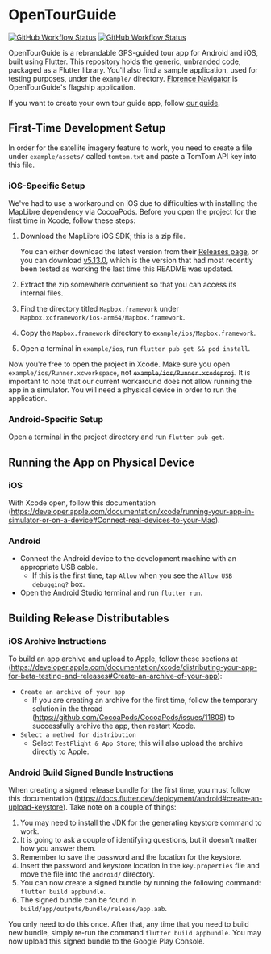# OpenTourGuide
[![GitHub Workflow Status](https://img.shields.io/github/actions/workflow/status/opentourbuilder/guide/android.yml?branch=main&label=Android%20build&style=for-the-badge)](https://github.com/opentourbuilder/guide/actions/workflows/android.yml)
[![GitHub Workflow Status](https://img.shields.io/github/actions/workflow/status/opentourbuilder/guide/ios.yml?branch=main&label=iOS%20build&style=for-the-badge)](https://github.com/opentourbuilder/guide/actions/workflows/ios.yml)

OpenTourGuide is a rebrandable GPS-guided tour app for Android and iOS, built using Flutter. This repository holds the generic, unbranded code, packaged as a Flutter library. You'll also find a sample application, used for testing purposes, under the `example/` directory. [Florence Navigator](https://github.com/opentourbuilder/florence-navigator) is OpenTourGuide's flagship application.

If you want to create your own tour guide app, follow [our guide](https://github.com/opentourbuilder/documentation/blob/main/Creating%20an%20app.md).

## First-Time Development Setup

In order for the satellite imagery feature to work, you need to create a file under `example/assets/` called `tomtom.txt` and paste a TomTom API key into this file.

### iOS-Specific Setup
We've had to use a workaround on iOS due to difficulties with installing the MapLibre dependency via CocoaPods. Before you open the project for the first time in Xcode, follow these steps:

1. Download the MapLibre iOS SDK; this is a zip file.
   
   You can either download the latest version from their [Releases page](https://github.com/maplibre/maplibre-native/releases), or you can download [v5.13.0](https://github.com/maplibre/maplibre-native/releases/tag/ios-v5.13.0), which is the version that had most recently been tested as working the last time this README was updated.
2. Extract the zip somewhere convenient so that you can access its internal files.
3. Find the directory titled `Mapbox.framework` under `Mapbox.xcframework/ios-arm64/Mapbox.framework`.
4. Copy the `Mapbox.framework` directory to `example/ios/Mapbox.framework`.
5. Open a terminal in `example/ios`, run `flutter pub get && pod install`.

Now you're free to open the project in Xcode. Make sure you open `example/ios/Runner.xcworkspace`, not ~~`example/ios/Runner.xcodeproj`~~. It is important to note that our current workaround does not allow running the app in a simulator. You will need a physical device in order to run the application.

### Android-Specific Setup

Open a terminal in the project directory and run `flutter pub get`.

## Running the App on Physical Device

### iOS

With Xcode open, follow this documentation (https://developer.apple.com/documentation/xcode/running-your-app-in-simulator-or-on-a-device#Connect-real-devices-to-your-Mac).

### Android

- Connect the Android device to the development machine with an appropriate USB cable.
  - If this is the first time, tap `Allow` when you see the `Allow USB debugging?` box.
- Open the Android Studio terminal and run `flutter run`.

## Building Release Distributables

### iOS Archive Instructions

To build an app archive and upload to Apple, follow these sections at (https://developer.apple.com/documentation/xcode/distributing-your-app-for-beta-testing-and-releases#Create-an-archive-of-your-app):
- `Create an archive of your app`
    - If you are creating an archive for the first time, follow the temporary solution in the thread (https://github.com/CocoaPods/CocoaPods/issues/11808) to successfully archive the app, then restart Xcode. 
- `Select a method for distribution`
    - Select `TestFlight & App Store`; this will also upload the archive directly to Apple.

### Android Build Signed Bundle Instructions

When creating a signed release bundle for the first time, you must follow this documentation (https://docs.flutter.dev/deployment/android#create-an-upload-keystore). Take note on a couple of things:
1. You may need to install the JDK for the generating keystore command to work.
2. It is going to ask a couple of identifying questions, but it doesn't matter how you answer them.
3. Remember to save the password and the location for the keystore.
4. Insert the password and keystore location in the `key.properties` file and move the file into the `android/` directory.
5. You can now create a signed bundle by running the following command: `flutter build appbundle`.
6. The signed bundle can be found in `build/app/outputs/bundle/release/app.aab`.

You only need to do this once. After that, any time that you need to build new bundle, simply re-run the command `flutter build appbundle`. You may now upload this signed bundle to the Google Play Console.
